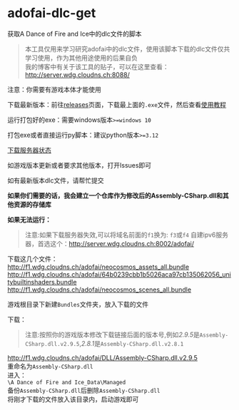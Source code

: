 # adofai-dlc-get
获取A Dance of Fire and Ice中的dlc文件的脚本  

> 本工具仅用来学习研究adofai中的dlc文件，使用该脚本下载的dlc文件仅共学习使用，作为其他用途使用的后果自负  
> 我的博客中有关于该工具的贴子，可以在这里查看：http://server.wdg.cloudns.ch:8088/  

注意：你需要有游戏本体才能使用

下载最新版本：前往[releases](https://github.com/wangdage12/adofai-dlc-get/releases)页面，下载最上面的`.exe`文件，然后查看[使用教程](https://www.bilibili.com/opus/1057497643524030472)

运行打包好的exe：需要windows版本`>=windows 10`

打包exe或者直接运行py脚本：建议python版本`>=3.12`

[下载服务器状态](https://stats.uptimerobot.com/iK8au9ecDP)

如游戏版本更新或者要求其他版本，打开Issues即可

如有最新版本dlc文件，请帮忙提交

**如果你们需要的话，我会建立一个仓库作为修改后的Assembly-CSharp.dll和其他资源的存储库**

**如果无法运行：**  

> 注意:如果下载服务器失效,可以将域名前面的`f1`换为: `f3`或`f4`
> 自建ipv6服务器，首选这个：http://server.wdg.cloudns.ch:8002/adofai/

下载这几个文件：  
http://f1.wdg.cloudns.ch/adofai/neocosmos_assets_all.bundle  
http://f1.wdg.cloudns.ch/adofai/64b0239cbb1b5026aca97cb135062056_unitybuiltinshaders.bundle  
http://f1.wdg.cloudns.ch/adofai/neocosmos_scenes_all.bundle  

游戏根目录下新建`Bundles`文件夹，放入下载的文件  

下载：  

> 注意:按照你的游戏版本修改下载链接后面的版本号,例如*2.9.5*是`Assembly-CSharp.dll.v2.9.5`,*2.8.1*是`Assembly-CSharp.dll.v2.8.1`

http://f1.wdg.cloudns.ch/adofai/DLL/Assembly-CSharp.dll.v2.9.5  
重命名为`Assembly-CSharp.dll`  
进入：  
`\A Dance of Fire and Ice_Data\Managed`  
备份`Assembly-CSharp.dll`后删除`Assembly-CSharp.dll`  
将刚才下载的文件放入该目录内，启动游戏即可  
